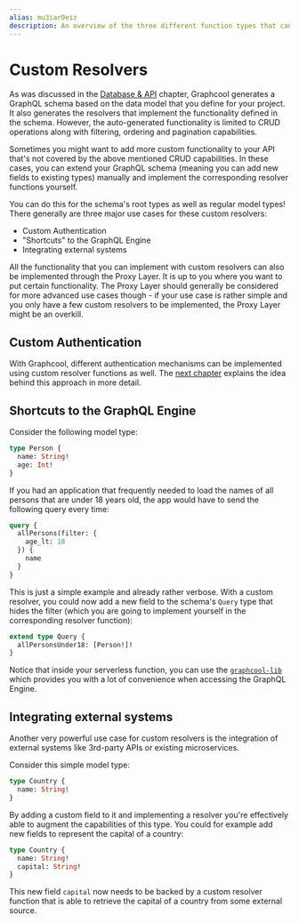 ```yaml
---
alias: mu3iar0eiz 
description: An overview of the three different function types that can be used on the Graphcool platform and how to use them.
---
```


# Custom Resolvers

As was discussed in the [Database & API]() chapter, Graphcool generates a GraphQL schema based on the data model that you define for your project. It also generates the resolvers that implement the functionality defined in the schema. However, the auto-generated functionality is limited to CRUD operations along with filtering, ordering and pagination capabilities.  

Sometimes you might want to add more custom functionality to your API that's not covered by the above mentioned CRUD capabilities. In these cases, you can extend your GraphQL schema (meaning you can add new fields to existing types) manually and implement the corresponding resolver functions yourself.

You can do this for the schema's root types as well as regular model types! There generally are three major use cases for these custom resolvers:

- Custom Authentication
- "Shortcuts" to the GraphQL Engine
- Integrating external systems


<InfoBox type="info">

All the functionality that you can implement with custom resolvers can also be implemented through the Proxy Layer. It is up to you where you want to put certain functionality. The Proxy Layer should generally be considered for more advanced use cases though - if your use case is rather simple and you only have a few custom resolvers to be implemented, the Proxy Layer might be an overkill.  

</InfoBox>


## Custom Authentication

With Graphcool, different authentication mechanisms can be implemented using custom resolver functions as well. The [next chapter]() explains the idea behind this approach in more detail.

## Shortcuts to the GraphQL Engine

Consider the following model type:

```graphql
type Person {
  name: String!
  age: Int!
}
```

If you had an application that frequently needed to load the names of all persons that are under 18 years old, the app would have to send the following query every time:

```graphql
query {
  allPersons(filter: {
    age_lt: 18
  }) {
    name
  }
}
```

This is just a simple example and already rather verbose. With a custom resolver, you could now add a new field to the schema's `Query` type that hides the filter (which you are going to implement yourself in the corresponding resolver function):

```graphql
extend type Query {
  allPersonsUnder18: [Person!]!
}
```

Notice that inside your serverless function, you can use the [`graphcool-lib`](https://github.com/graphcool/graphcool-lib) which provides you with a lot of convenience when accessing the GraphQL Engine.  


## Integrating external systems

Another very powerful use case for custom resolvers is the integration of external systems like 3rd-party APIs or existing microservices.

Consider this simple model type:

```graphql
type Country {
  name: String!
}
```

By adding a custom field to it and implementing a resolver you're effectively able to augment the capabilities of this type. You could for example add new fields to represent the capital of a country:

```graphql
type Country {
  name: String!
  capital: String!
}
```

This new field `capital` now needs to be backed by a custom resolver function that is able to retrieve the capital of a country from some external source.
